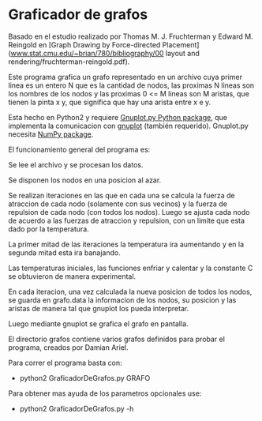 # Graficador de grafos 

Basado en el estudio realizado por Thomas M. J. Fruchterman y Edward M. Reingold en [Graph  Drawing  by  Force-directed  Placement](www.stat.cmu.edu/~brian/780/bibliography/00 layout and rendering/fruchterman-reingold.pdf).

Este programa grafica un grafo representado en un archivo cuya primer linea es un entero N que es la
cantidad de nodos, las proximas N lineas son los nombres de los nodos y las proximas 0 <= M lineas
son M aristas, que tienen la pinta x y, que significa que hay una arista entre x e y.
 
Esta hecho en Python2 y requiere [Gnuplot.py Python package](http://gnuplot-py.sourceforge.net/),
que implementa la comunicacion con [gnuplot](http://www.gnuplot.info/) (también requerido). Gnuplot.py necesita [NumPy package](http://www.numpy.org/).

El funcionamiento general del programa es:

Se lee el archivo y se procesan los datos.

Se disponen los nodos en una posicion al azar.

Se realizan iteraciones en las que en cada una se calcula la fuerza
de atraccion de cada nodo (solamente con sus vecinos) y la fuerza de
repulsion de cada nodo (con todos los nodos). Luego se ajusta cada nodo
de acuerdo a las fuerzas de atraccion y repulsion, con un limite que esta dado
por la temperatura.

La primer mitad de las iteraciones la temperatura ira aumentando y en la segunda
mitad esta ira banajando.

Las temperaturas iniciales, las funciones enfriar y calentar y la constante C se obtuvieron de manera experimental.

En cada iteracion, una vez calculada la nueva posicion de todos los nodos, se guarda
en grafo.data la informacion de los nodos, su posicion y las aristas de manera
tal que gnuplot los pueda interpretar.

Luego mediante gnuplot se grafica el grafo en pantalla.

El directorio grafos contiene varios grafos definidos para probar el programa, creados por Damian Ariel.

Para correr el programa basta con:
* python2 GraficadorDeGrafos.py GRAFO

Para obtener mas ayuda de los parametros opcionales use:
* python2 GraficadorDeGrafos.py -h
